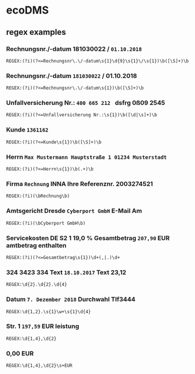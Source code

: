 # ecoDMS

## regex examples

### Rechnungsnr./-datum 181030022 / **`01.10.2018`**

`REGEX:(?i)(?<=Rechnungsnr\.\/-datum\s{1}\d{9}\s{1}\/\s{1})\b([\S]+)\b`

### Rechnungsnr./-datum **`181030022`** / 01.10.2018

`REGEX:(?i)(?<=Rechnungsnr\.\/-datum\s{1})\b([\S]+)\b`

### Unfallversicherung Nr.: **`400 665 212 `** dsfrg 0ß09 2545

`REGEX:(?i)(?<=Unfallversicherung Nr.:\s{1})\b([\d|\s]+)\b`

### Kunde **`1361162`**

`REGEX:(?i)(?<=Kunde\s{1})\b([\S]+)\b`

### Herrn **`Max Mustermann Hauptstraße 1 01234 Musterstadt`**

`REGEX:(?i)(?<=Herrn\s{1})\b(.+)\b`

### Firma **`Rechnung`** INNA Ihre Referenznr. 2003274521

`REGEX:(?i)(\bRechnung\b)`

### Amtsgericht Dresde **`Cyberport GmbH`** E-Mail Am

`REGEX:(?i)(\bCyberport GmbH\b)`

### Servicekosten DE S2 1 19,0 % Gesamtbetrag **`207,90`** EUR amtbetrag enthalten

`REGEX:(?i)(?<=Gesamtbetrag\s{1})\d+(,|.)\d+`

### 324 3423 334 Text **`18.10.2017`** Text 23,12

`REGEX:\d{2}.\d{2}.\d{4}`

### Datum **`7. Dezember 2018`** Durchwahl Tlf3444

`REGEX:\d{1,2}.\s{1}\w+\s{1}\d{4}`

### Str. 1 **`197,59`** EUR leistung

`REGEX:\d{1,4},\d{2}`

### 0,00 EUR

`REGEX:\d{1,4},\d{2}\s+EUR`
